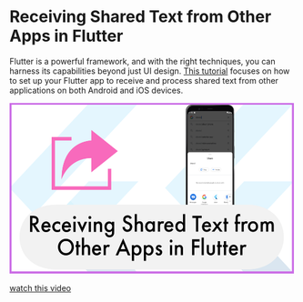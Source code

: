 # Receiving Shared Text from Other Apps in Flutter
Flutter is a powerful framework, and with the right techniques, you can harness its capabilities beyond just UI design. [This tutorial](https://youtu.be/J8LIKet5O2E) focuses on how to set up your Flutter app to receive and process shared text from other applications on both Android and iOS devices.

<img src="app.png" width="500" height="300">

[watch this video](https://youtu.be/J8LIKet5O2E)
